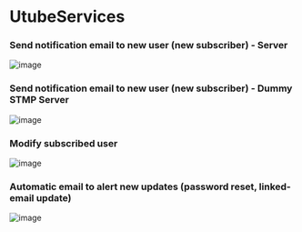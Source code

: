 # UtubeServices
### Send notification email to new user (new subscriber) - Server 
![image](https://github.com/Kaia15/kafka-microservices/assets/86872685/cdf040f4-f846-4b19-b025-1d9df008c012)
### Send notification email to new user (new subscriber) - Dummy STMP Server
![image](https://github.com/Kaia15/kafka-microservices/assets/86872685/798a656b-b490-4016-98cf-a879ecaf015f)
### Modify subscribed user
![image](https://github.com/Kaia15/kafka-microservices/assets/86872685/18e547c7-865e-4a64-b2da-50f2bbc4ee14)
### Automatic email to alert new updates (password reset, linked-email update)
![image](https://github.com/Kaia15/kafka-microservices/assets/86872685/e394b1f3-6a60-4c63-87c0-657fb20ea6cd)
